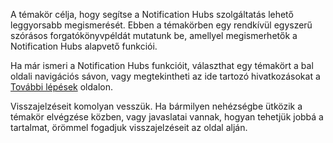 
A témakör célja, hogy segítse a Notification Hubs szolgáltatás lehető leggyorsabb megismerését. Ebben a témakörben egy rendkívül egyszerű szórásos forgatókönyvpéldát mutatunk be, amellyel megismerhetők a Notification Hubs alapvető funkciói.

Ha már ismeri a Notification Hubs funkcióit, választhat egy témakört a bal oldali navigációs sávon, vagy megtekintheti az ide tartozó hivatkozásokat a [További lépések](#next-steps) oldalon.

Visszajelzéseit komolyan vesszük. Ha bármilyen nehézségbe ütközik a témakör elvégzése közben, vagy javaslatai vannak, hogyan tehetjük jobbá a tartalmat, örömmel fogadjuk visszajelzéseit az oldal alján.



<!--HONumber=Jun16_HO2-->



